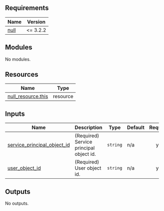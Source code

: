 <!-- markdownlint-disable -->
<!-- BEGINNING OF PRE-COMMIT-TERRAFORM DOCS HOOK -->
## Requirements

| Name | Version |
|------|---------|
| <a name="requirement_null"></a> [null](#requirement\_null) | <= 3.2.2 |

## Modules

No modules.

## Resources

| Name | Type |
|------|------|
| [null_resource.this](https://registry.terraform.io/providers/hashicorp/null/latest/docs/resources/resource) | resource |

## Inputs

| Name | Description | Type | Default | Required |
|------|-------------|------|---------|:--------:|
| <a name="input_service_principal_object_id"></a> [service\_principal\_object\_id](#input\_service\_principal\_object\_id) | (Required) Service principal object id. | `string` | n/a | yes |
| <a name="input_user_object_id"></a> [user\_object\_id](#input\_user\_object\_id) | (Required) User object id. | `string` | n/a | yes |

## Outputs

No outputs.
<!-- END OF PRE-COMMIT-TERRAFORM DOCS HOOK -->
